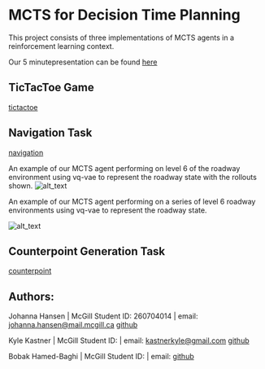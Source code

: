 # MCTS for Decision Time Planning

This project consists of three implementations of MCTS agents in a reinforcement learning 
context. 

Our 5 minutepresentation can be found [here](https://docs.google.com/presentation/d/1Hr9rWROJK0cbpJSw84OBIwv4QQP5CkCYjcoN2OVs6NQ/edit?usp=sharing)


## TicTacToe Game
[tictactoe](https://github.com/rllabmcgill/MCTS_function_approximation/blob/master/tictactoe/README.md)

## Navigation Task

[navigation](https://github.com/rllabmcgill/MCTS_function_approximation/blob/master/trajectories/README.md)

An example of our MCTS agent performing on level 6 of the roadway environment using vq-vae to represent the roadway state with the rollouts shown.
![alt_text](https://github.com/rllabmcgill/MCTS_function_approximation/blob/master/trajectories/seed_353_reward_10_gap_5.gif)

An example of our MCTS agent performing on a series of level 6 roadway environments using vq-vae to represent the roadway state.

![alt_text](https://github.com/rllabmcgill/MCTS_function_approximation/blob/master/trajectories/multi_episode.gif)

 
## Counterpoint Generation Task
[counterpoint](https://github.com/rllabmcgill/MCTS_function_approximation/blob/master/counterpoint/README.md)


## Authors:

Johanna Hansen | McGill Student ID: 260704014 | email: johanna.hansen@mail.mcgill.ca [github](http://github.com/johannah)

Kyle Kastner | McGill Student ID:  | email: kastnerkyle@gmail.com [github](http://github.com/kastnerkyle)

Bobak Hamed-Baghi | McGill Student ID: | email:  [github](http://github.com/GamerAlien)
